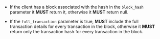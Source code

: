 - If the client has a block associated with the hash in the `block_hash` parameter it **MUST** return it, otherwise it **MUST** return null.

- If the `full_transaction` parameter is true, **MUST** include the full transaction details for every transaction in the block, otherwise it **MUST** return only the transaction hash for every transaction in the block.
